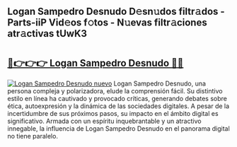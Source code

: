 ## Logan Sampedro Desnudo D𝚎sn𝚞dos filtr𝚊dos - Parts-iiP Vid𝚎os f𝚘tos - N𝚞evas filtr𝚊ciones atr𝚊ctivas tUwK3

# <h2><a href="http://mb92v4.tromn.icu/?c=Logan+Sampedro+Desnudo">🔗👉👉👉 Logan Sampedro Desnudo 🔗🔗</a></h2>

[![Logan Sampedro Desnudo nuevo](https://i.imgur.com/pEAQMta.gif)](http://mb92v4.tromn.icu/?c=Logan+Sampedro+Desnudo)
Logan Sampedro Desnudo, una persona compleja y polarizadora, elude la comprensión fácil. Su distintivo estilo en línea ha cautivado y provocado críticas, generando debates sobre ética, autoexpresión y la dinámica de las sociedades digitales. A pesar de la incertidumbre de sus próximos pasos, su impacto en el ámbito digital es significativo. Armada con un espíritu inquebrantable y un atractivo innegable, la influencia de Logan Sampedro Desnudo en el panorama digital no tiene paralelo.
